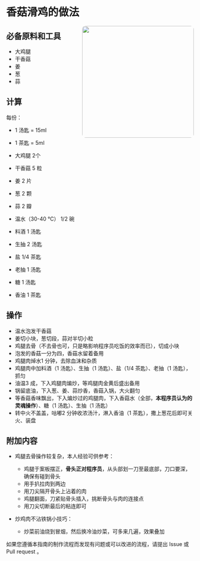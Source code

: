 # 香菇滑鸡的做法

<img class="shadow" src="./香菇滑鸡.jpg" height="300" width="auto" style="border-radius:3%; float: right; margin-left: 30px; margin-bottom: 15px" />

## 必备原料和工具

- 大鸡腿
- 干香菇
- 姜
- 葱
- 蒜

## 计算

每份：

- 1 汤匙 = 15ml
- 1 茶匙 = 5ml

- 大鸡腿 2个
- 干香菇 5 粒
- 姜 2 片
- 葱 2 颗
- 蒜 2 瓣
- 温水（30-40 ℃） 1/2 碗
- 料酒 1 汤匙
- 生抽 2 汤匙
- 盐 1/4 茶匙
- 老抽 1 汤匙
- 糖 1 汤匙
- 香油 1 茶匙

## 操作

- 温水泡发干香菇
- 姜切小块，葱切段，蒜对半切小粒
- 鸡腿去骨（不去骨也可，只是略影响程序员吃饭的效率而已），切成小块
- 泡发的香菇一分为四，香菇水留着备用
- 鸡腿肉焯水1 分钟，去除血沫和杂质
- 鸡腿肉中加料酒（1 汤匙）、生抽（1 汤匙）、盐（1/4 茶匙）、老抽（1 汤匙），抓匀
- 油温3 成，下入鸡腿肉煸炒，等鸡腿肉金黄后盛出备用
- 锅留底油，下入葱、姜、蒜炒香，香菇入锅，大火翻匀
- 等香菇香味飘出，下入煸炒过的鸡腿肉，下入香菇水（全部，**本程序员认为的灵魂操作**）、糖（1 汤匙）、生抽（1 汤匙）
- 转中火不盖盖，咕嘟2 分钟收浓汤汁，淋入香油（1 茶匙），撒上葱花后即可关火、装盘

## 附加内容

- 鸡腿去骨操作较复杂，本人经验可供参考：
  * 鸡腿于案板摆正，**骨头正对程序员**，从头部划一刀至最底部，刀口要深，确保有碰到骨头
  * 用手扒拉肉到两边
  * 用刀尖隔开骨头上沾着的肉
  * 鸡腿翻面，刀紧贴骨头插入，挑断骨头与肉的连接点
  * 用刀尖切断最后的粘连即可

- 炒鸡肉不沾铁锅小技巧：
  * 炒菜前油烧到冒烟，然后换冷油炒菜，可多来几遍，效果叠加

如果您遵循本指南的制作流程而发现有问题或可以改进的流程，请提出 Issue 或 Pull request 。